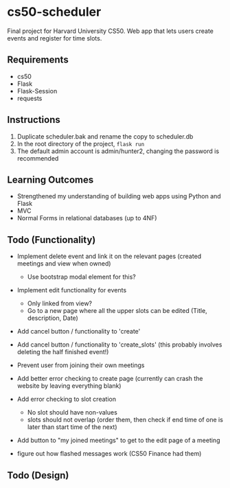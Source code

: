 # cs50-scheduler
Final project for Harvard University CS50. Web app that lets users create events and register for time slots.

## Requirements
* cs50
* Flask
* Flask-Session
* requests

## Instructions
1. Duplicate scheduler.bak and rename the copy to scheduler.db
2. In the root directory of the project, `flask run`
3. The default admin account is admin/hunter2, changing the password is recommended

## Learning Outcomes
* Strengthened my understanding of building web apps using Python and Flask
* MVC
* Normal Forms in relational databases (up to 4NF)

## Todo (Functionality)
* Implement delete event and link it on the relevant pages (created meetings and view when owned)
    * Use bootstrap modal element for this?
* Implement edit functionality for events
    * Only linked from view?
    * Go to a new page where all the upper slots can be edited (Title, description, Date)
* Add cancel button / functionality to 'create'
* Add cancel button / functionality to 'create_slots' (this probably involves deleting the half finished event!)
* Prevent user from joining their own meetings
* Add better error checking to create page (currently can crash the website by leaving everything blank)
* Add error checking to slot creation
    * No slot should have non-values
    * slots should not overlap (order them, then check if end time of one is later than start time of the next)
* Add button to "my joined meetings" to get to the edit page of a meeting

* figure out how flashed messages work (CS50 Finance had them)

## Todo (Design) 